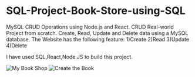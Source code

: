 # SQL-Project-Book-Store-using-SQL
MySQL CRUD Operations using Node.js and React. CRUD Real-world Project from scratch. Create, Read, Update and Delete data using a MySQL database. 
The Website has the following feature: 
1)Create
2)Read
3)Update
4)Delete


I have used SQL,React,Node.JS to build this project.

![My Book Shop](https://github.com/shubhamdev123/SQL-Project-Book-Store-using-SQL/assets/96860714/8217e6a7-a618-49e0-938d-84e8f89c684d)
![Create the Book](https://github.com/shubhamdev123/SQL-Project-Book-Store-using-SQL/assets/96860714/34c5057c-90dd-45fd-b570-ddaf99b00adb)
